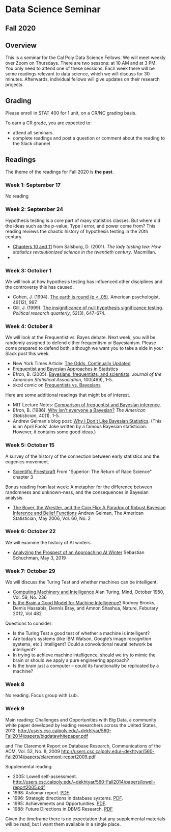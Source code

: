 # Data Science Seminar
## Fall 2020

## Overview

This is a seminar for the Cal Poly Data Science Fellows. We will meet weekly over Zoom on Thursdays. There are two 
sessons: at 10 AM and at 3 PM. You only need to attend one of these sessions. Each week there will be some readings 
relevant to data science, which we will discuss for 30 minutes. Afterwards, individual fellows will give updates on 
their research projects.



## Grading

Please enroll in STAT 400 for 1 unit, on a CR/NC grading basis.

To earn a CR grade, you are expected to:

- attend all seminars
- complete readings and post a question or comment about the reading to the Slack channel


## Readings

The theme of the readings for Fall 2020 is **the past**.

### Week 1: September 17

No reading


### Week 2: September 24

Hypothesis testing is a core part of many statistics classes. But where did the ideas such as the p-value, Type I error, and power come from? This reading reviews the chaotic history of hypothesis testing in the 20th century.

- [Chapters 10 and 11](http://dlsun.github.io/ds-seminar/readings/LadyTastingTea-HypothesisTesting.pdf) from Salsburg, D. (2001). _The lady tasting tea: How statistics revolutionized science in the twentieth century_. Macmillan.
- 


### Week 3: October 1
We will look at how hypothesis testing has influenced other disciplines and the controversy this has caused.

- Cohen, J. (1994). [The earth is round (p < .05)](http://www.iro.umontreal.ca/~dift3913/cours/papers/cohen1994_The_earth_is_round.pdf). American psychologist, 49(12), 997. 
- Gill, J. (1999). [The insignificance of null hypothesis significance testing](https://american.theopenscholar.com/files/jeffgill/files/hypo.pdf). _Political research quarterly_, 52(3), 647-674.


### Week 4: October 8

We will look at the Frequentist vs. Bayes debate. Next week, you will be randomly assigned to defend either frequentism or Bayesianism. Please come prepared to 
defend both, although we want you to take a side in your Slack post this week.

- New York Times Article: [The Odds, Continually Updated](readings/The%20Odds,%20Continually%20Updated%20-%20The%20New%20York%20Times.pdf)
- [Frequentist and Bayesian Approaches in Statistics](https://www.probabilisticworld.com/frequentist-bayesian-approaches-inferential-statistics)
- Efron, B. (2005). [Bayesians, frequentists, and scientists](https://dlsun.github.io/ds-seminar/readings/Bayesians,%20Frequentists,%20and%20Scientists.pdf). _Journal of the American Statistical Association_, 100(469), 1-5.
- xkcd comic on [Frequentists vs. Bayesians](https://xkcd.com/1132/)

Here are some additional readings that might be of interest.

- MIT Lecture Notes: [Comparison of frequentist and Bayesian inference](https://ocw.mit.edu/courses/mathematics/18-05-introduction-to-probability-and-statistics-spring-2014/readings/MIT18_05S14_Reading20.pdf).
- Efron, B. (1986). [Why isn't everyone a Bayesian?](https://dlsun.github.io/ds-seminar/readings/Why%20Isn't%20Everyone%20a%20Bayesian.pdf) _The American Statistician_, 40(1), 1-5.
- Andrew Gelman's blog post: [Why I Don't Like Bayesian Statistics](https://statmodeling.stat.columbia.edu/2008/04/01/problems_with_b/). (This is an April Fools' Joke written by a famous Bayesian statistician. However, it contains some good ideas.)

### Week 5: October 15

A survey of the history of the connection between early statistics and the eugenics movement.

- [Scientific Priestcraft](https://github.com/dlsun/ds-seminar/blob/master/readings/Superior_Ch3.pdf) From "Superior: The Return of Race Science" chapter 3

Bonus reading from last week:  A metaphor for the difference between randomness and unknown-ness, and the consequences in Bayesian analysis.

- [The Boxer, the Wrestler, and the Coin Flip: A Paradox of Robust Bayesian Inference and Belief Functions](http://www.stat.columbia.edu/~gelman/research/published/augie4.pdf) Andrew Gelman, The American Statistician, May 2006, Vol. 60, No. 2

### Week 6: October 22

We will examine the history of AI winters.

- [Analyzing the Prospect of an Approaching AI Winter](https://github.com/dlsun/ds-seminar/blob/master/readings/Forschungsarbeit-Sebastian-Schuchmann-030519%20(1)%20(1).pdf) Sebastian Schuchman, May 3, 2019

### Week 7: October 29

We will discuss the Turing Test and whether machines can be intelligent.

- [Computing Machinery and Intelligence](https://github.com/dlsun/ds-seminar/blob/master/readings/computing_machinery_and_intelligence.pdf) Alan Turing, Mind, October 1950, Vol. 59, No. 236
- [Is the Brain a Good Model for Machine Intelligence?](https://github.com/dlsun/ds-seminar/blob/master/readings/is_the_brain_a_good_model_for_machine_intelligence.pdf) Rodney Brooks, Demis Hassabis, Dennis Bray, and Amnon Shashua,  Nature, Feburary 2012, Vol 482

Questions to consider:
* Is the Turing Test a good test of whether a machine is intelligent?
* Are today’s systems (like IBM Watson, Google’s image recognition systems, etc.) intelligent?  Could a convolutional neural network be intelligent?
* In trying to achieve machine intelligence, should we try to mimic the brain or should we apply a pure engineering approach?
* Is the brain just a computer – could its functionality be replicated by a machine?

### Week 8

No reading. Focus group with Lubi.

### Week 9

Main reading: Challenges and Opportunities with Big Data, a community white paper developed by leading researchers across the United States, 2012. <http://users.csc.calpoly.edu/~dekhtyar/560-Fall2014/papers/bigdatawhitepaper.pdf>

and The Claremont Report on Database Research, Communications of the ACM, Vol. 52, No. 8, 2009 <http://users.csc.calpoly.edu/~dekhtyar/560-Fall2014/papers/claremont-report2009.pdf>

Supplemental reading:
- 2005: Lowell self-assessment. http://users.csc.calpoly.edu/~dekhtyar/560-Fall2014/papers/lowell-report2005.pdf
- 1998: Asilomar report. [PDF](http://users.csc.calpoly.edu/~dekhtyar/560-Fall2014/papers/Asilomar_DB_98.pdf).
- 1996: Strategic directions in database systems. [PDF](http://users.csc.calpoly.edu/~dekhtyar/560-Fall2014/papers/StrategicDirections.pdf).
- 1995: Achievements and Opportunities. [PDF](http://users.csc.calpoly.edu/~dekhtyar/560-Fall2014/papers/DB-research1995.pdf).
- 1988: Future Directions in DBMS Research. [PDF](http://users.csc.calpoly.edu/~dekhtyar/560-Fall2014/papers/Stonebraker88.pdf)

Given the timeframe there is no expectation that any supplemental materials will be read, but I want them available in a single place.
